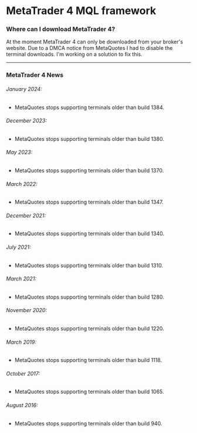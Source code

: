 
# MetaTrader 4 MQL framework


### Where can I download MetaTrader 4?
At the moment MetaTrader 4 can only be downloaded from your broker's website. Due to a DMCA notice from MetaQuotes I had to disable the
terminal downloads. I'm working on a solution to fix this.


-----

### MetaTrader 4 News

###### January 2024:
- MetaQuotes stops supporting terminals older than build 1384.

###### December 2023:
- MetaQuotes stops supporting terminals older than build 1380.

###### May 2023:
- MetaQuotes stops supporting terminals older than build 1370.

###### March 2022:
- MetaQuotes stops supporting terminals older than build 1347.

###### December 2021:
- MetaQuotes stops supporting terminals older than build 1340.

###### July 2021:
- MetaQuotes stops supporting terminals older than build 1310.

###### March 2021:
- MetaQuotes stops supporting terminals older than build 1280.

###### November 2020:
- MetaQuotes stops supporting terminals older than build 1220.

###### March 2019:
- MetaQuotes stops supporting terminals older than build 1118.

###### October 2017:
- MetaQuotes stops supporting terminals older than build 1065.

###### August 2016:
- MetaQuotes stops supporting terminals older than build 940.
